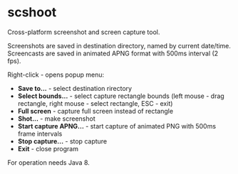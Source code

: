 scshoot
=======

Cross-platform screenshot and screen capture tool.  

Screenshots are saved in destination directory, named by current date/time.  
Screencasts are saved in animated APNG format with 500ms interval (2 fps).  

Right-click - opens popup menu:

*  __Save to...__ - select destination rirectory
*  __Select bounds...__ - select capture rectangle bounds (left mouse - drag rectangle, right mouse - select rectangle, ESC - exit)
*  __Full screen__ - capture full screen instead of rectangle
*  __Shot...__ - make screenshot
*  __Start capture APNG...__ - start capture of animated PNG with 500ms frame intervals
*  __Stop capture...__ - stop capture
*  __Exit__ - close program

For operation needs Java 8.
